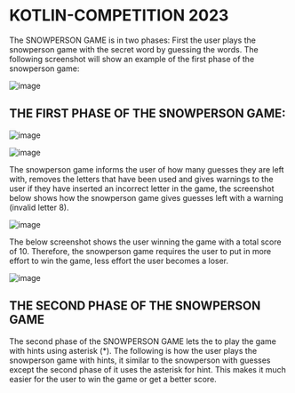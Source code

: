   # KOTLIN-COMPETITION 2023

The SNOWPERSON GAME is in two phases:
First the user plays the snowperson game with the secret word by guessing the words. The following screenshot will show an example of the first phase of the snowperson game:

![image](https://user-images.githubusercontent.com/121839880/212193596-38626503-d798-4106-a538-6355b5e3c026.png)


  ## THE FIRST PHASE OF THE SNOWPERSON GAME:


![image](https://user-images.githubusercontent.com/121839880/212193917-021d2457-a31f-4e30-a229-63606c305424.png)



![image](https://user-images.githubusercontent.com/121839880/212194042-466a6228-f1d3-41fd-a146-93cf333e8efc.png)


The snowperson game informs the user of how many guesses they are left with, removes the letters that have been used and gives warnings to the user if they have inserted an incorrect letter in the game, the screenshot below shows how the snowperson game gives guesses left with a warning (invalid letter 8).

![image](https://user-images.githubusercontent.com/121839880/212194859-00c0c8c3-a70c-40fd-8ffb-8619e950b3bc.png)


The below screenshot shows the user winning the game with a total score of 10. Therefore, the snowperson game requires the user to put in more effort to win the game, less effort the user becomes a loser.


![image](https://user-images.githubusercontent.com/121839880/212195808-2c0364ec-6b2e-4501-90ba-b951c2483197.png)


## THE SECOND PHASE OF THE SNOWPERSON GAME 

The second phase of the SNOWPERSON GAME lets the to play the game with hints using asterisk (*). The following is how the user plays the snowperson game with hints, it similar to the snowperson with guesses except the second phase of it uses the asterisk for hint. This makes it much easier for the user to win the game or get a better score.





